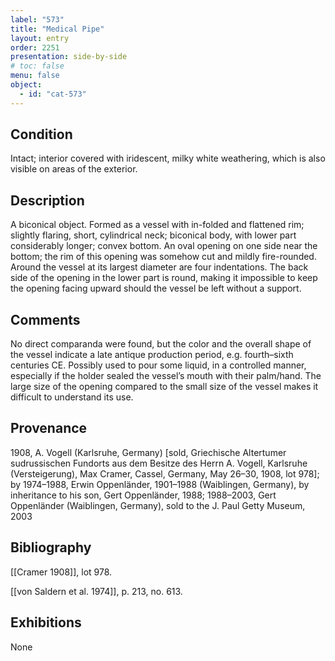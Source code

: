 ```yaml
---
label: "573"
title: "Medical Pipe"
layout: entry
order: 2251
presentation: side-by-side
# toc: false
menu: false
object:
  - id: "cat-573"
---
```


## Condition

Intact; interior covered with iridescent, milky white weathering, which is also visible on areas of the exterior.

## Description

A biconical object. Formed as a vessel with in-folded and flattened rim; slightly flaring, short, cylindrical neck; biconical body, with lower part considerably longer; convex bottom. An oval opening on one side near the bottom; the rim of this opening was somehow cut and mildly fire-rounded. Around the vessel at its largest diameter are four indentations. The back side of the opening in the lower part is round, making it impossible to keep the opening facing upward should the vessel be left without a support.

## Comments

No direct comparanda were found, but the color and the overall shape of the vessel indicate a late antique production period, e.g. fourth–sixth centuries CE. Possibly used to pour some liquid, in a controlled manner, especially if the holder sealed the vessel’s mouth with their palm/hand. The large size of the opening compared to the small size of the vessel makes it difficult to understand its use.

## Provenance

1908, A. Vogell (Karlsruhe, Germany) [sold, Griechische Altertumer sudrussischen Fundorts aus dem Besitze des Herrn A. Vogell, Karlsruhe (Versteigerung), Max Cramer, Cassel, Germany, May 26–30, 1908, lot 978]; by 1974–1988, Erwin Oppenländer, 1901–1988 (Waiblingen, Germany), by inheritance to his son, Gert Oppenländer, 1988; 1988–2003, Gert Oppenländer (Waiblingen, Germany), sold to the J. Paul Getty Museum, 2003

## Bibliography

[[Cramer 1908]], lot 978.

[[von Saldern et al. 1974]], p. 213, no. 613.

## Exhibitions

None